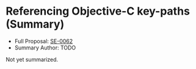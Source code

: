 # Referencing Objective-C key-paths (Summary)

* Full Proposal: [SE-0062](https://github.com/apple/swift-evolution/blob/main/proposals/0062-objc-keypaths.md)
* Summary Author: TODO

Not yet summarized.
